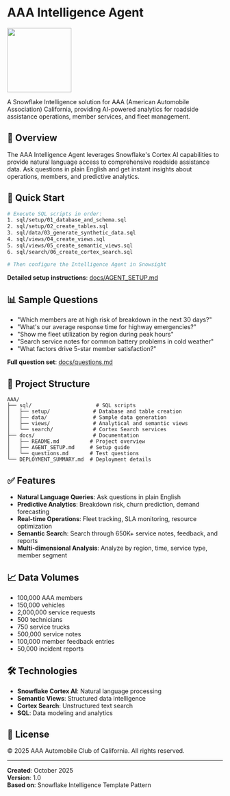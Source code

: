 # AAA Intelligence Agent

<img src="docs/Snowflake_Logo.svg" width="150">

A Snowflake Intelligence solution for AAA (American Automobile Association) California, providing AI-powered analytics for roadside assistance operations, member services, and fleet management.

## 🚗 Overview

The AAA Intelligence Agent leverages Snowflake's Cortex AI capabilities to provide natural language access to comprehensive roadside assistance data. Ask questions in plain English and get instant insights about operations, members, and predictive analytics.

## 🚀 Quick Start

```bash
# Execute SQL scripts in order:
1. sql/setup/01_database_and_schema.sql
2. sql/setup/02_create_tables.sql
3. sql/data/03_generate_synthetic_data.sql
4. sql/views/04_create_views.sql
5. sql/views/05_create_semantic_views.sql
6. sql/search/06_create_cortex_search.sql

# Then configure the Intelligence Agent in Snowsight
```

**Detailed setup instructions**: [docs/AGENT_SETUP.md](docs/AGENT_SETUP.md)

## 📊 Sample Questions

- "Which members are at high risk of breakdown in the next 30 days?"
- "What's our average response time for highway emergencies?"
- "Show me fleet utilization by region during peak hours"
- "Search service notes for common battery problems in cold weather"
- "What factors drive 5-star member satisfaction?"

**Full question set**: [docs/questions.md](docs/questions.md)

## 📁 Project Structure

```
AAA/
├── sql/                     # SQL scripts
│   ├── setup/              # Database and table creation
│   ├── data/               # Sample data generation
│   ├── views/              # Analytical and semantic views
│   └── search/             # Cortex Search services
├── docs/                   # Documentation
│   ├── README.md          # Project overview
│   ├── AGENT_SETUP.md     # Setup guide
│   └── questions.md       # Test questions
└── DEPLOYMENT_SUMMARY.md  # Deployment details
```

## ✅ Features

- **Natural Language Queries**: Ask questions in plain English
- **Predictive Analytics**: Breakdown risk, churn prediction, demand forecasting
- **Real-time Operations**: Fleet tracking, SLA monitoring, resource optimization
- **Semantic Search**: Search through 650K+ service notes, feedback, and reports
- **Multi-dimensional Analysis**: Analyze by region, time, service type, member segment

## 📈 Data Volumes

- 100,000 AAA members
- 150,000 vehicles
- 2,000,000 service requests
- 500 technicians
- 750 service trucks
- 500,000 service notes
- 100,000 member feedback entries
- 50,000 incident reports

## 🛠️ Technologies

- **Snowflake Cortex AI**: Natural language processing
- **Semantic Views**: Structured data intelligence
- **Cortex Search**: Unstructured text search
- **SQL**: Data modeling and analytics

## 📝 License

© 2025 AAA Automobile Club of California. All rights reserved.

---

**Created**: October 2025  
**Version**: 1.0  
**Based on**: Snowflake Intelligence Template Pattern